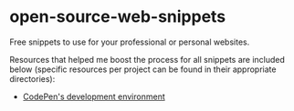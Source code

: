 # open-source-web-snippets
Free snippets to use for your professional or personal websites.

Resources that helped me boost the process for all snippets are included below (specific resources per project can be found in their appropriate directories):
- [CodePen's development environment](https://codepen.io/pen/)

